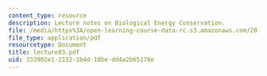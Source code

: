 ```yaml
---
content_type: resource
description: Lecture notes on Biological Energy Conservation.
file: /media/https%3A/open-learning-course-data-rc.s3.amazonaws.com/20-106j-systems-microbiology-fall-2006/333902e121321b4d10bedd4a2b65178e_lecture03.pdf
file_type: application/pdf
resourcetype: Document
title: lecture03.pdf
uid: 333902e1-2132-1b4d-10be-dd4a2b65178e
---
```

